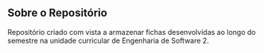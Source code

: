 ## Sobre o Repositório
Repositório criado com vista a armazenar fichas desenvolvidas ao longo do semestre na unidade curricular de Engenharia de Software 2.
